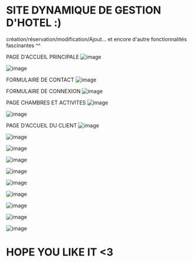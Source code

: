 # SITE DYNAMIQUE DE GESTION D'HOTEL :)
  création/réservation/modification/Ajout... et encore d'autre fonctionnalités fascinantes ^^

PAGE D'ACCUEIL PRINCIPALE
![image](https://github.com/ManarEng/gestion_hotel/assets/116400296/112d4328-3e28-48d2-969b-4bbe5dde1e95)

![image](https://github.com/ManarEng/gestion_hotel/assets/116400296/41f2411e-6902-4159-8b3b-f47f81a7f428)

FORMULAIRE DE CONTACT
![image](https://github.com/ManarEng/gestion_hotel/assets/116400296/14926220-4620-4ccc-abdd-66055360fe40)

FORMULAIRE DE CONNEXION
![image](https://github.com/ManarEng/gestion_hotel/assets/116400296/3e90a903-bfc4-4bf0-a7e5-80e4107fcf49)

PAGE CHAMBRES ET ACTIVITES 
![image](https://github.com/ManarEng/gestion_hotel/assets/116400296/6ef044b4-3892-40c7-89d8-557de59b6541)

![image](https://github.com/ManarEng/gestion_hotel/assets/116400296/75eb432e-52e8-41e9-9b51-a9968c7f5ce1)

PAGE D'ACCUEIL DU CLIENT
![image](https://github.com/ManarEng/gestion_hotel/assets/116400296/e7105b8e-bd22-4336-a338-1a6961779095)


![image](https://github.com/ManarEng/gestion_hotel/assets/116400296/ee697d5f-4e8e-4909-b222-e607aaa65929)


![image](https://github.com/ManarEng/gestion_hotel/assets/116400296/23f550c1-3bdb-4ff5-8ff7-f6067552977f)

![image](https://github.com/ManarEng/gestion_hotel/assets/116400296/cb3fec3e-f553-40e8-9e7a-43480a825126)



![image](https://github.com/ManarEng/gestion_hotel/assets/116400296/ce527ef2-106d-4380-b524-8f2371c32fc5)


![image](https://github.com/ManarEng/gestion_hotel/assets/116400296/aa661827-4952-443e-a172-639d3f2a86f8)

![image](https://github.com/ManarEng/gestion_hotel/assets/116400296/354ec754-9137-4688-b3e3-f71b8c9a3051)

![image](https://github.com/ManarEng/gestion_hotel/assets/116400296/48c04376-8169-4c8e-8535-af071fed3c8a)

![image](https://github.com/ManarEng/gestion_hotel/assets/116400296/b941cbf3-aad8-41a5-83a7-1076d24a4dcd)

![image](https://github.com/ManarEng/gestion_hotel/assets/116400296/2f3fbd1c-22e0-4cd2-9448-d7629ffb135c)


# HOPE YOU LIKE IT <3













